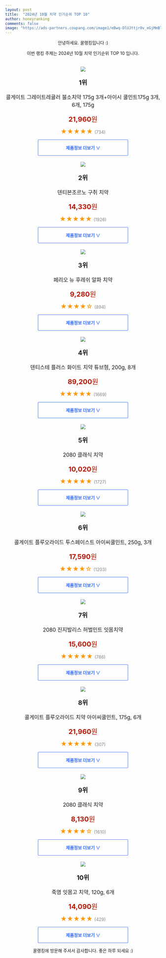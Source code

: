 ```yaml
---
layout: post
title:  "2024년 10월 치약 인기순위 TOP 10"
author: honeyranking
comments: false
image: "https://ads-partners.coupang.com/image1/eBwq-DlUJttjr0v_eGjMmBlfE35iNgdkZGS1ZdBrnL3M5NxNqmfHY6qh3TOoYi6A93G1wj_37jBY0TfNJbipBisI0YEv5l2Z9m2IS10slWCAMc97FvqCd0o-9MYU3KbBkIXo-otLrG3nKWeZEC2y7UBQ7RZXSKDY3MXo8o84M31sXLiWkgagDGcXvbj0-3fYO_lYrznXcw772HG8C2kHA-2dZlfktVWiMI0brp254_hI4k5I7D0liOjFnitWEccPj7aMa4qqFvFsiPfZo1asZEnelNO4wYYlK6HzxMN2U6CPdoZnOqsRmuL1SXdFXRA="
---
```

<p style="text-align: center;">안녕하세요. 꿀랭킹입니다 :)</p>
<p style="text-align: center;">이번 랭킹 주제는 2024년 10월 치약 인기순위 TOP 10 입니다.</p><center><img src="https://ads-partners.coupang.com/image1/eBwq-DlUJttjr0v_eGjMmBlfE35iNgdkZGS1ZdBrnL3M5NxNqmfHY6qh3TOoYi6A93G1wj_37jBY0TfNJbipBisI0YEv5l2Z9m2IS10slWCAMc97FvqCd0o-9MYU3KbBkIXo-otLrG3nKWeZEC2y7UBQ7RZXSKDY3MXo8o84M31sXLiWkgagDGcXvbj0-3fYO_lYrznXcw772HG8C2kHA-2dZlfktVWiMI0brp254_hI4k5I7D0liOjFnitWEccPj7aMa4qqFvFsiPfZo1asZEnelNO4wYYlK6HzxMN2U6CPdoZnOqsRmuL1SXdFXRA=" style="margin-top:20px" /></center><p style="text-align: center; font-size: 20px"><b>1위</b></p><p style="text-align: center; font-size: 17px">콜게이트 그레이트레귤러 불소치약 175g 3개+아이시 쿨민트175g 3개, 6개, 175g</p><p style="text-align: center;"><span style="color: #b61800; font-size: 22px;"><b>21,960</b>원</span></p><p style="text-align: center;"><span style="color: #ff9600; font-size: 20px;">★★★★★ </span><span style="color: #878787;">(734)</span></p><center><a href="https://link.coupang.com/re/AFFSDP?lptag=AF3899140&subid=honeyrank&pageKey=7907421218&itemId=21689478722&vendorItemId=88948575154&traceid=V0-153-961a1081e265a76b&clickBeacon=6c5c2c20-8a88-11ef-98f9-902b19d500a2%7E3&requestid=20241015090000963171771523&token=31850C%7CMIXED"><div style="font-size: 14px; display: inline-block; padding: 15px 90px; color: #346aff; border-radius: 2px; border: 1px solid #346aff; cursor: pointer;"><b>제품정보 더보기 &or;</b></div></a></center><center><img src="https://ads-partners.coupang.com/image1/RatOI_txuNSelmcKRdloPIABQw26XodmuHatkTJILf6JaUChEhntxC4tO0rDV7L-G_VS6fRJAVLXRz7C_ClFH0YW09w6gDUhIN0SOz0lVyIigkygq4it0JTCk1zqYue3eYPc7PM8bTswgZ8CxRfsKfJE-vPzuVvVtyAtn_8jl9AXwr5vG6GtyCTgtCdNlpylKbBWeo_ZfKV14bktKpw1FImi_1vnFsx3bd0VhRb-pPpHQ0aFhWlFmDx-bT8g7CPiX00W6Mb0-WMyAoLW_F1XXZRiltjE6Yazpws=" style="margin-top:20px" /></center><p style="text-align: center; font-size: 20px"><b>2위</b></p><p style="text-align: center; font-size: 17px">덴티본조르노 구취 치약</p><p style="text-align: center;"><span style="color: #b61800; font-size: 22px;"><b>14,330</b>원</span></p><p style="text-align: center;"><span style="color: #ff9600; font-size: 20px;">★★★★★ </span><span style="color: #878787;">(1926)</span></p><center><a href="https://link.coupang.com/re/AFFSDP?lptag=AF3899140&subid=honeyrank&pageKey=32087607&itemId=18038637150&vendorItemId=3244343251&traceid=V0-153-3fa94203ba4048af&requestid=20241015090000963171771523&token=31850C%7CMIXED"><div style="font-size: 14px; display: inline-block; padding: 15px 90px; color: #346aff; border-radius: 2px; border: 1px solid #346aff; cursor: pointer;"><b>제품정보 더보기 &or;</b></div></a></center><center><img src="https://ads-partners.coupang.com/image1/mlZeT--ZJ1cLkVAUmssh6KYSOY3Cvu6EhPTrR4iwxwcZF4BSYiS4EIolOeGcPa83wp3M-0ELPxqW_Ua0eb55OssfPO0J033QRhhq_1nq0u7PfdtJlEIM-G9MmJQpNGje5SQY-1Wnwnp3_XlrALP22k39DNEb8JKgymkO-y7KTHB8vg0VagpnnZp1kqMEon4ferDsL4iNRW0vaC6SqwSLdEcSlAKOvPyJNpmvH36K4qmWf1_bmuxrp9XKswuWwBPcFGk5WPp6IqEePgoq_SyA7EF0sFNqjf5xRCs=" style="margin-top:20px" /></center><p style="text-align: center; font-size: 20px"><b>3위</b></p><p style="text-align: center; font-size: 17px">페리오 뉴 후레쉬 알파 치약</p><p style="text-align: center;"><span style="color: #b61800; font-size: 22px;"><b>9,280</b>원</span></p><p style="text-align: center;"><span style="color: #ff9600; font-size: 20px;">★★★★☆ </span><span style="color: #878787;">(894)</span></p><center><a href="https://link.coupang.com/re/AFFSDP?lptag=AF3899140&subid=honeyrank&pageKey=48172&itemId=22617234707&vendorItemId=89658808626&traceid=V0-153-affe53097c8bfdd9&requestid=20241015090000963171771523&token=31850C%7CMIXED"><div style="font-size: 14px; display: inline-block; padding: 15px 90px; color: #346aff; border-radius: 2px; border: 1px solid #346aff; cursor: pointer;"><b>제품정보 더보기 &or;</b></div></a></center><center><img src="https://ads-partners.coupang.com/image1/iqSfQmNxK7flDCFkioP5LJ802IJJUehXW1tsc0XKW6BsYoQhw9f4-ygFU-KOK39YSc9b-LRBsvJFqDg7NMXIzKW_iTjgD-M0w5rPIkZbkRkCwY_2Y-85qCZxYHAM3RHvwO0pmE8xUjNuAkGMzmRCvvnH7hbxJkHlBsLvVM-RYdrqkERN1TZb3eDldZKrfvznB6l7_fPZo_1tXrSqw4Mc3i91gJqpKfZr16jsd96OAyfaYx0Z4XpX0ycC9NOwhgeJWupOTiEXvKxgyInvwSGTJQC0e8lFkFWKajmA7GLQ3S2fpIaFf5VswEbl4EjLyw==" style="margin-top:20px" /></center><p style="text-align: center; font-size: 20px"><b>4위</b></p><p style="text-align: center; font-size: 17px">덴티스테 플러스 화이트 치약 튜브형, 200g, 8개</p><p style="text-align: center;"><span style="color: #b61800; font-size: 22px;"><b>89,200</b>원</span></p><p style="text-align: center;"><span style="color: #ff9600; font-size: 20px;">★★★★★ </span><span style="color: #878787;">(1669)</span></p><center><a href="https://link.coupang.com/re/AFFSDP?lptag=AF3899140&subid=honeyrank&pageKey=16494180&itemId=20157661575&vendorItemId=87187203337&traceid=V0-153-ba75cc10d36b543e&clickBeacon=6c5c5330-8a88-11ef-8577-46839ec0792a%7E3&requestid=20241015090000963171771523&token=31850C%7CMIXED"><div style="font-size: 14px; display: inline-block; padding: 15px 90px; color: #346aff; border-radius: 2px; border: 1px solid #346aff; cursor: pointer;"><b>제품정보 더보기 &or;</b></div></a></center><center><img src="https://ads-partners.coupang.com/image1/VcL647mpfHrjlygtVafLZQx_uInrU9jgHR-5dsPGogrdsj-G8Br_dfB2Ts2jHnO-Y1oSRG5dJ_ZHzA5L3AGGiLduELjXdiA63RYyl7lJ7cmw0f8EOAGYn4wOptY9hWb0s-CkHcdkpF3H3G8a0RDQFgO7WeXdkSaLVgalyeL4jFPccPuj0LAwjfm6NKcbf7fP_4XJdBkagBv-PZtG7RLffX40LMhlVQLkLfXXZabsQnp8564sudis6j8wgBJSeHFzC0R52QfyOU6K7S-SZRdj8ZkLEDVnlybww_jEESEoHsAQyZ-cH19wyhSR" style="margin-top:20px" /></center><p style="text-align: center; font-size: 20px"><b>5위</b></p><p style="text-align: center; font-size: 17px">2080 클래식 치약</p><p style="text-align: center;"><span style="color: #b61800; font-size: 22px;"><b>10,020</b>원</span></p><p style="text-align: center;"><span style="color: #ff9600; font-size: 20px;">★★★★★ </span><span style="color: #878787;">(1727)</span></p><center><a href="https://link.coupang.com/re/AFFSDP?lptag=AF3899140&subid=honeyrank&pageKey=25964570&itemId=2112070520&vendorItemId=90690842664&traceid=V0-153-6126bf25d2cabc13&requestid=20241015090000963171771523&token=31850C%7CMIXED"><div style="font-size: 14px; display: inline-block; padding: 15px 90px; color: #346aff; border-radius: 2px; border: 1px solid #346aff; cursor: pointer;"><b>제품정보 더보기 &or;</b></div></a></center><center><img src="https://ads-partners.coupang.com/image1/CfSP1Be2LHmiuI_wCRI53pan-9PtX_ymM-RGV1AD6XSKSUwZ4y8FC94nLAY5D2-lPukOcdN_g0c6k5OJErz3f61zsWYKW0pahg0fegW15f2lEs7oz5ihhpDpunXZQvo_1i3AuAhkVeWg6MJap8naqTVIyzbdyYg6Mg4IOxBLkuA7VGu6fT-y2N7Ds4bBstq0oFJusDcCXVbRXjxPR8UERDMnztM8h-oU3KTZ08hkT_mG5L0i_EN0496Lm1yPbDhf_E4CVO3rOhrrNLO1lIAjyWTDHeusDOl0lTkRYo72AgjL0ensvS4Ku5NuUVE_4hQ=" style="margin-top:20px" /></center><p style="text-align: center; font-size: 20px"><b>6위</b></p><p style="text-align: center; font-size: 17px">콜게이트 플루오라이드 투스페이스트 아이씨쿨민트, 250g, 3개</p><p style="text-align: center;"><span style="color: #b61800; font-size: 22px;"><b>17,590</b>원</span></p><p style="text-align: center;"><span style="color: #ff9600; font-size: 20px;">★★★★☆ </span><span style="color: #878787;">(1203)</span></p><center><a href="https://link.coupang.com/re/AFFSDP?lptag=AF3899140&subid=honeyrank&pageKey=1279763948&itemId=19503947177&vendorItemId=88672976729&traceid=V0-153-4c020db47375453e&clickBeacon=6c5c5330-8a88-11ef-b3a1-3315922a82ad%7E3&requestid=20241015090000963171771523&token=31850C%7CMIXED"><div style="font-size: 14px; display: inline-block; padding: 15px 90px; color: #346aff; border-radius: 2px; border: 1px solid #346aff; cursor: pointer;"><b>제품정보 더보기 &or;</b></div></a></center><center><img src="https://ads-partners.coupang.com/image1/0KfGUNXxdLxcRzk50JSpVTF0kCOWLbtW4zlHMAumsLQAv59YlD2ogdPXZdU79CxCh4o29iMlBlhN-xqtTyiY5YV_thCtXlTo6VDCmY7EPVAjnet54JGoqdG8ZjYytK97Cyy8BwN2f1gmkryY-XlU3ddivp-9Yz_hNvt9dy6MKWKMT4vq-GPSYWb0IjA-x7xgg0veZE6DS-r1SeCrvs_i1nF4ruom-Wjhzy2g9OABkhbKgFkqxsYsxsBC2OSpNKfbehb-v1F0mViMoqaJpgmqj4xdLwOrq4r8YA==" style="margin-top:20px" /></center><p style="text-align: center; font-size: 20px"><b>7위</b></p><p style="text-align: center; font-size: 17px">2080 진지발리스 허벌민트 잇몸치약</p><p style="text-align: center;"><span style="color: #b61800; font-size: 22px;"><b>15,600</b>원</span></p><p style="text-align: center;"><span style="color: #ff9600; font-size: 20px;">★★★★★ </span><span style="color: #878787;">(786)</span></p><center><a href="https://link.coupang.com/re/AFFSDP?lptag=AF3899140&subid=honeyrank&pageKey=7106536128&itemId=17753617146&vendorItemId=70435424967&traceid=V0-153-c762a5993591dbe4&requestid=20241015090000963171771523&token=31850C%7CMIXED"><div style="font-size: 14px; display: inline-block; padding: 15px 90px; color: #346aff; border-radius: 2px; border: 1px solid #346aff; cursor: pointer;"><b>제품정보 더보기 &or;</b></div></a></center><center><img src="https://ads-partners.coupang.com/image1/qks2t_0kPbTOi1IMqoDBWg-egkAH_ZgMcsId6bp9CBty5Qmi75zzCIQzql4rh6xVXLR2fax6IEXvvR8hiUDRvbFaUJ1HcjIvofulRfjg1bk0w7iNBoh7-sxvE059QtzPwNFMtpFJhwdAkp-cxY0sgwZX_bKHtzykZEN56eUaTSiyo_G95ySk2VwUD9hKMfk3fepZAP3MrPIK0G7f5YQYkZ0V1yPpyrIOyO1ez4v_9AJa7GnTaCm46N4q2RSroC2HxB8ikDdkluvxy4horYoJE9pdB5GPN3EkzUBM00IVwIY=" style="margin-top:20px" /></center><p style="text-align: center; font-size: 20px"><b>8위</b></p><p style="text-align: center; font-size: 17px">콜게이트 플루오라이드 치약 아이씨쿨민트, 175g, 6개</p><p style="text-align: center;"><span style="color: #b61800; font-size: 22px;"><b>21,960</b>원</span></p><p style="text-align: center;"><span style="color: #ff9600; font-size: 20px;">★★★★★ </span><span style="color: #878787;">(307)</span></p><center><a href="https://link.coupang.com/re/AFFSDP?lptag=AF3899140&subid=honeyrank&pageKey=1279763948&itemId=18174084394&vendorItemId=87088698789&traceid=V0-153-4c020db47375453e&clickBeacon=6c5c5330-8a88-11ef-9083-67968ce2d6b8%7E3&requestid=20241015090000963171771523&token=31850C%7CMIXED"><div style="font-size: 14px; display: inline-block; padding: 15px 90px; color: #346aff; border-radius: 2px; border: 1px solid #346aff; cursor: pointer;"><b>제품정보 더보기 &or;</b></div></a></center><center><img src="https://ads-partners.coupang.com/image1/KnNIU9t5tBcQtSZLKqzyWK-kQK4LFRQAcPCLa57VAJdbRGd38wg3aDNkol7lXFK1h-PRywzAleeEW6ZWiKEw1_hqHpD5_LQul1jNWZlUytf51PfZnoyj3cbS0D_QoWIba2Hd00r509TqteuELZoLZ2_NwmBr0l_9eMAr94gcBNW9e3mgUlQpsNCZJnSdHq9TtcRFzHKVYjg14DOBpNiqMSFYQiYNNREN7-KjxYTDd2Dya6Q-ODpC9TrmQCeFoEcBdLzdGrdOw9Lzkp00Bb6xxDMhy-7bLzEiEA==" style="margin-top:20px" /></center><p style="text-align: center; font-size: 20px"><b>9위</b></p><p style="text-align: center; font-size: 17px">2080 클래식 치약</p><p style="text-align: center;"><span style="color: #b61800; font-size: 22px;"><b>8,130</b>원</span></p><p style="text-align: center;"><span style="color: #ff9600; font-size: 20px;">★★★★☆ </span><span style="color: #878787;">(1610)</span></p><center><a href="https://link.coupang.com/re/AFFSDP?lptag=AF3899140&subid=honeyrank&pageKey=25964570&itemId=101027822&vendorItemId=3186737276&traceid=V0-153-6126bf25d2cabc13&requestid=20241015090000963171771523&token=31850C%7CMIXED"><div style="font-size: 14px; display: inline-block; padding: 15px 90px; color: #346aff; border-radius: 2px; border: 1px solid #346aff; cursor: pointer;"><b>제품정보 더보기 &or;</b></div></a></center><center><img src="https://ads-partners.coupang.com/image1/SwjM5b-xoYR40f4oS1JfOFaHBiJvBnlwqckJk8q4ZzERFmnACjSzYtGCeKJcMsbSyh2hL8r8_bYGwMIKLzv-ecsAVxYXtvSUmhh3b1Qf9ZZiwj5P_72wjiO5CNWTyL7qek44t2lb_nfvipqr5of03TCk86GFHEoC6mczpHvmVfMEcriqS72BkKmR4dWxR2r-_BX5tbrzMooCo9YqH6uariZweKmPBSyT0zI3TZcUPdorRmPExNySltPeDXrBXQd3-RYb7lV1wfdswxmEOPsmllBXymeQlfNXtdvCd4chi3kFli51y9yC6dPe9ObuuMo=" style="margin-top:20px" /></center><p style="text-align: center; font-size: 20px"><b>10위</b></p><p style="text-align: center; font-size: 17px">죽염 잇몸고 치약, 120g, 6개</p><p style="text-align: center;"><span style="color: #b61800; font-size: 22px;"><b>14,090</b>원</span></p><p style="text-align: center;"><span style="color: #ff9600; font-size: 20px;">★★★★★ </span><span style="color: #878787;">(429)</span></p><center><a href="https://link.coupang.com/re/AFFSDP?lptag=AF3899140&subid=honeyrank&pageKey=160933&itemId=2471692986&vendorItemId=88458119301&traceid=V0-153-1ba3bf4220f91122&clickBeacon=6c5c5330-8a88-11ef-9bad-42e9a8785dc6%7E3&requestid=20241015090000963171771523&token=31850C%7CMIXED"><div style="font-size: 14px; display: inline-block; padding: 15px 90px; color: #346aff; border-radius: 2px; border: 1px solid #346aff; cursor: pointer;"><b>제품정보 더보기 &or;</b></div></a></center><p style="text-align: center;">꿀랭킹에 방문해 주셔서 감사합니다. 좋은 하루 되세요 :)</p>